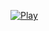 <p><a href="https://nerolis.github.io/hautadev.io/"><img src="https://cdn.brainpop.com/assets/images/btn_playgame.png" alt="Play"></a></p>
